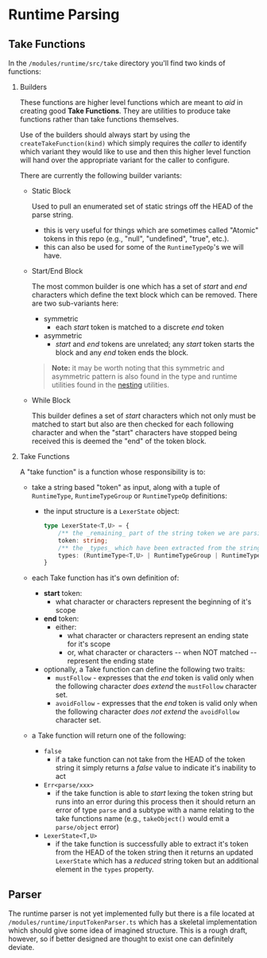 # Runtime Parsing

## Take Functions

In the `/modules/runtime/src/take` directory you'll find two kinds of functions:

1. Builders

    These functions are higher level functions which are meant to _aid_ in creating good **Take Functions**. They are utilities to produce take functions rather than take functions themselves.

    Use of the builders should always start by using the `createTakeFunction(kind)` which simply requires the _caller_ to identify which variant they would like to use and then this higher level function will hand over the appropriate variant for the caller to configure.

    There are currently the following builder variants:

    - Static Block

        Used to pull an enumerated set of static strings off the HEAD of the parse string.

        - this is very useful for things which are sometimes called "Atomic" tokens in this repo (e.g., "null", "undefined", "true", etc.).
        - this can also be used for some of the `RuntimeTypeOp`'s we will have.

    - Start/End Block

        The most common builder is one which has a set of _start_ and _end_ characters which define the text block which can be removed. There are two
        sub-variants here:

        - symmetric
          - each _start_ token is matched to a discrete _end_ token
        - asymmetric
          - _start_ and _end_ tokens are unrelated; any _start_ token starts the block and any _end_ token ends the block.

        > **Note:** it may be worth noting that this symmetric and asymmetric pattern is also found in the type and runtime utilities found in the [nesting](./nesting.md) utilities.

    - While Block

        This builder defines a set of _start_ characters which not only must be matched to start but also are then checked for each following character and when the "start" characters have stopped being received this is deemed the "end" of the token block.



2. Take Functions

    A "take function" is a function whose responsibility is to:

    - take a string based "token" as input, along with a tuple of `RuntimeType`, `RuntimeTypeGroup` or `RuntimeTypeOp` definitions:
      - the input structure is a `LexerState` object:

        ```ts
        type LexerState<T,U> = {
            /** the _remaining_ part of the string token we are parsing */
            token: string;
            /** the _types_ which have been extracted from the string token so far */
            types: (RuntimeType<T,U> | RuntimeTypeGroup | RuntimeTypeOp )[];
        }
        ```

    - each Take function has it's own definition of:
      - **start** token:
        - what character or characters represent the beginning of it's scope
      - **end** token:
        - either:
          - what character or characters represent an ending state for it's scope
          - or, what character or characters -- when NOT matched -- represent the ending state
      - optionally, a Take function can define the following two traits:
        - `mustFollow` - expresses that the _end_ token is valid only when the following character _does extend_ the `mustFollow` character set.
        - `avoidFollow` - expresses that the _end_ token is valid only when the following character _does not extend_ the `avoidFollow` character set.

    - a Take function will return one of the following:

      - `false`
        - if a take function can not take from the HEAD of the token string it simply returns a _false_ value to indicate it's inability to act
      - `Err<parse/xxx>`
        - if the take function is able to _start_ lexing the token string but runs into an error during this process then it should return an error of type `parse` and a subtype with a name relating to the take functions name (e.g., `takeObject()` would emit a `parse/object` error)
      - `LexerState<T,U>`
          - if the take function is successfully able to extract it's token from the HEAD of the token string then it returns an updated `LexerState` which has a _reduced_ string token but an additional element in the `types` property.

## Parser

The runtime parser is not yet implemented fully but there is a file located at `/modules/runtime/inputTokenParser.ts` which has a skeletal implementation which should give some idea of imagined structure. This is a rough draft, however, so if better designed are thought to exist one can definitely deviate.


